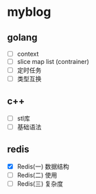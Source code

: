 # myblog

## golang

- [ ] context
- [ ] slice map list (contrainer)
- [ ] 定时任务
- [ ] 类型互换

## c++

- [ ] stl库
- [ ] 基础语法

## redis

- [x] Redis(一) 数据结构
- [ ] Redis(二) 使用
- [ ] Redis(三) 复杂度